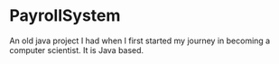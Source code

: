# PayrollSystem
An old java project I had when I first started my journey in becoming a computer scientist. It is Java based.
